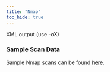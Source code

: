 ```yaml
---
title: "Nmap"
toc_hide: true
---
```

XML output (use -oX)

### Sample Scan Data
Sample Nmap scans can be found [here](https://github.com/DefectDojo/django-DefectDojo/tree/master/unittests/scans/nmap).
